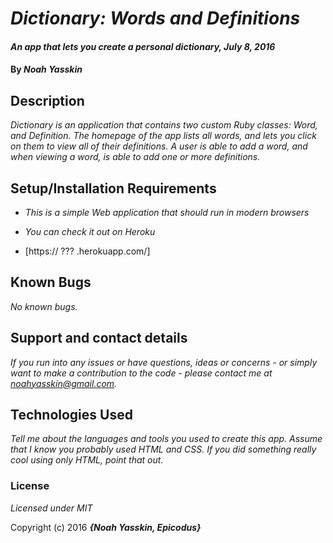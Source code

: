 # _Dictionary: Words and Definitions_

#### _An app that lets you create a personal dictionary, July 8, 2016_

#### By _**Noah Yasskin**_

## Description

_Dictionary is an application that contains two custom Ruby classes: Word, and Definition. The homepage of the app lists all words, and lets you click on them to view all of their definitions. A user is able to add a word, and when viewing a word, is able to add one or more definitions._

## Setup/Installation Requirements

* _This is a simple Web application that should run in modern browsers_

* _You can check it out on Heroku_

* [https:// ??? .herokuapp.com/]

## Known Bugs

_No known bugs._

## Support and contact details

_If you run into any issues or have questions, ideas or concerns - or simply want to make a contribution to the code - please contact me at noahyasskin@gmail.com._

## Technologies Used

_Tell me about the languages and tools you used to create this app. Assume that I know you probably used HTML and CSS. If you did something really cool using only HTML, point that out._

### License

*Licensed under MIT*

Copyright (c) 2016 **_{Noah Yasskin, Epicodus}_**
